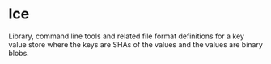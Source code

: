 Ice=============Library, command line tools and related file format definitions for a key value store where the keys are SHAs of the values and the values are binary blobs.
